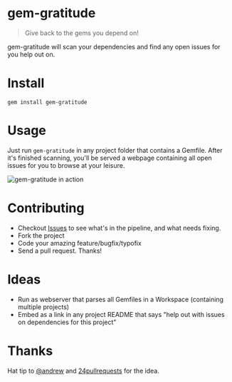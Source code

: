 # gem-gratitude

> Give back to the gems you depend on!

gem-gratitude will scan your dependencies and find any open issues for you help out on.

# Install

`gem install gem-gratitude`

# Usage

Just run `gem-gratitude` in any project folder that contains a Gemfile. After it's finished scanning, you'll be served a webpage containing all open issues for you to browse at your leisure.

![gem-gratitude in action](http://i.imgur.com/QTqdIBV.png)

# Contributing

* Checkout [Issues](https://github.com/danbartlett/gem-gratitude/issues) to see what's in the pipeline, and what needs fixing.
* Fork the project
* Code your amazing feature/bugfix/typofix
* Send a pull request. Thanks!

# Ideas

* Run as webserver that parses all Gemfiles in a Workspace (containing multiple projects)
* Embed as a link in any project README that says "help out with issues on dependencies for this project"

# Thanks

Hat tip to [@andrew](https://github.com/andrew) and [24pullrequests](http://24pullrequests.com/) for the idea.
